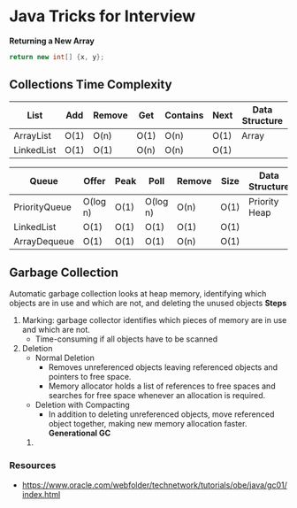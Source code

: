 # Java Tricks for Interview
**Returning a New Array**
```java
return new int[] {x, y};
```
## Collections Time Complexity
List                 | Add  | Remove | Get  | Contains | Next | Data Structure
---------------------|------|--------|------|----------|------|---------------
ArrayList            | O(1) |  O(n)  | O(1) |   O(n)   | O(1) | Array
LinkedList           | O(1) |  O(1)  | O(n) |   O(n)   | O(1) | 


Queue                   |  Offer   | Peak |   Poll   | Remove | Size | Data Structure
------------------------|----------|------|----------|--------|------|---------------
PriorityQueue           | O(log n) | O(1) | O(log n) |  O(n)  | O(1) | Priority Heap
LinkedList              | O(1)     | O(1) | O(1)     |  O(1)  | O(1) | 
ArrayDequeue            | O(1)     | O(1) | O(1)     |  O(n)  | O(1) |


## Garbage Collection
Automatic garbage collection looks at heap memory, identifying which objects are in use and which are not, and deleting the unused objects
**Steps**
1. Marking: garbage collector identifies which pieces of memory are in use and which are not.
    * Time-consuming if all objects have to be scanned
2. Deletion
    * Normal Deletion
        * Removes unreferenced objects leaving referenced objects and pointers to free space.
        * Memory allocator holds a list of references to free spaces and searches for free space whenever an allocation is required.
    * Deletion with Compacting
        * In addition to deleting unreferenced objects, move referenced object together, making new memory allocation faster.
**Generational GC**
   1. 
### Resources
* https://www.oracle.com/webfolder/technetwork/tutorials/obe/java/gc01/index.html
